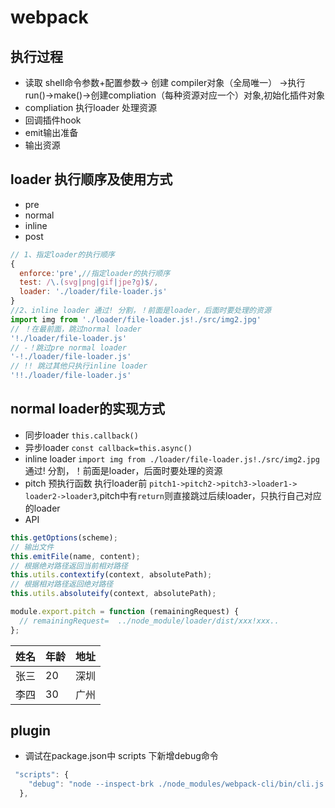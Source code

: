 # webpack

## 执行过程

- 读取 shell命令参数+配置参数-> 创建 compiler对象（全局唯一） ->执行run()->make()->创建compliation（每种资源对应一个）对象,初始化插件对象
- compliation 执行loader 处理资源
- 回调插件hook
- emit输出准备
- 输出资源

## loader 执行顺序及使用方式

- pre
- normal
- inline
- post

```js
// 1、指定loader的执行顺序
{
  enforce:'pre',//指定loader的执行顺序
  test: /\.(svg|png|gif|jpe?g)$/,
  loader: './loader/file-loader.js'
}
//2、inline loader 通过! 分割，！前面是loader，后面时要处理的资源
import img from './loader/file-loader.js!./src/img2.jpg'
// ！在最前面，跳过normal loader
'!./loader/file-loader.js'
// -！跳过pre normal loader
'-!./loader/file-loader.js'
// !! 跳过其他只执行inline loader
'!!./loader/file-loader.js'

```

## normal loader的实现方式

- 同步loader `this.callback()`
- 异步loader `const callback=this.async()`
- inline loader `import img from ./loader/file-loader.js!./src/img2.jpg` 通过! 分割，！前面是loader，后面时要处理的资源
- pitch 预执行函数 执行loader前 `pitch1->pitch2->pitch3->loader1-> loader2->loader3`,pitch中有`return`则直接跳过后续loader，只执行自己对应的loader
- API

```js
this.getOptions(scheme);
// 输出文件
this.emitFile(name, content);
// 根据绝对路径返回当前相对路径
this.utils.contextify(context, absolutePath);
// 根据相对路径返回绝对路径
this.utils.absoluteify(context, absolutePath);

module.export.pitch = function (remainingRequest) {
  // remainingRequest=  ../node_module/loader/dist/xxx!xxx..
};
```

| 姓名 | 年龄 | 地址 |
| ---- | ---- | ---- |
| 张三 | 20   | 深圳 |
| 李四 | 30   | 广州 |

## plugin

- 调试在package.json中 scripts 下新增debug命令

```js
 "scripts": {
    "debug": "node --inspect-brk ./node_modules/webpack-cli/bin/cli.js --config ./scripts/webpack.prod.js"
  },
```
